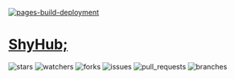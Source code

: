 [![pages-build-deployment][pages_build_deployment]](https://github.com/dudushy/dudushy.github.io/actions/workflows/pages/pages-build-deployment)

# [ShyHub;](https://dudushy.github.io/)
![stars][stars] ![watchers][watchers] ![forks][forks] ![issues][issues] ![pull_requests][pull_requests] ![branches][branches]

[pages_build_deployment]: https://github.com/dudushy/dudushy.github.io/actions/workflows/pages/pages-build-deployment/badge.svg?branch=gh-pages
[forks]: https://img.shields.io/github/forks/dudushy/dudushy.github.io
[stars]: https://img.shields.io/github/stars/dudushy/dudushy.github.io
[watchers]: https://img.shields.io/github/watchers/dudushy/dudushy.github.io
[issues]: https://badgen.net/github/issues/dudushy/dudushy.github.io
[pull_requests]: https://badgen.net/github/prs/dudushy/dudushy.github.io
[branches]: https://badgen.net/github/branches/dudushy/dudushy.github.io
